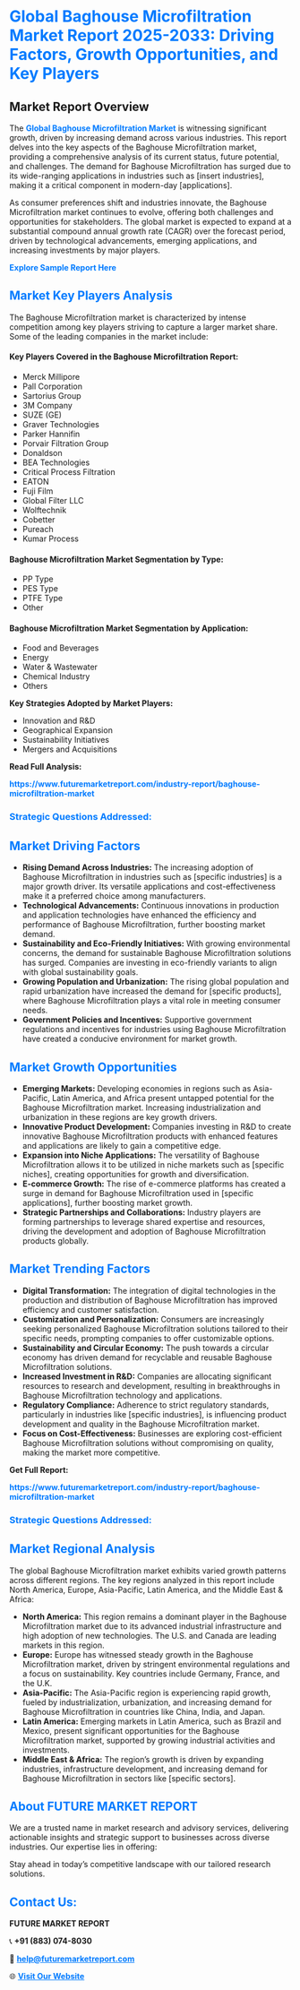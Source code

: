 <h1 style="color: #007BFF;">Global Baghouse Microfiltration Market Report 2025-2033: Driving Factors, Growth Opportunities, and Key Players</h1>

<section id="overview">
<h2>Market Report Overview</h2>
<p>The <a href="https://www.futuremarketreport.com/industry-report/baghouse-microfiltration-market" style="color: #007BFF; text-decoration: none;"><strong>Global Baghouse Microfiltration Market</strong></a> is witnessing significant growth, driven by increasing demand across various industries. This report delves into the key aspects of the Baghouse Microfiltration market, providing a comprehensive analysis of its current status, future potential, and challenges. The demand for Baghouse Microfiltration has surged due to its wide-ranging applications in industries such as [insert industries], making it a critical component in modern-day [applications].</p>
<p>As consumer preferences shift and industries innovate, the Baghouse Microfiltration market continues to evolve, offering both challenges and opportunities for stakeholders. The global market is expected to expand at a substantial compound annual growth rate (CAGR) over the forecast period, driven by technological advancements, emerging applications, and increasing investments by major players.</p>
</section>

<section id="overview">
<p><a href="https://www.futuremarketreport.com/request-sample/reportId=40756" style="color: #007BFF; text-decoration: none;"><strong>Explore Sample Report Here</strong></a></p>
</section>

<section id="key-players">
<h2 style="color: #007BFF;">Market Key Players Analysis</h2>
<p>The Baghouse Microfiltration market is characterized by intense competition among key players striving to capture a larger market share. Some of the leading companies in the market include:</p>
<h4>Key Players Covered in the Baghouse Microfiltration Report:</h4>
<ul><li>Merck Millipore</li><li>Pall Corporation</li><li>Sartorius Group</li><li>3M Company</li><li>SUZE (GE)</li><li>Graver Technologies</li><li>Parker Hannifin</li><li>Porvair Filtration Group</li><li>Donaldson</li><li>BEA Technologies</li><li>Critical Process Filtration</li><li>EATON</li><li>Fuji Film</li><li>Global Filter LLC</li><li>Wolftechnik</li><li>Cobetter</li><li>Pureach</li><li>Kumar Process</li></ul>
<h4>Baghouse Microfiltration Market Segmentation by Type:</h4>
<ul><li>PP Type</li><li>PES Type</li><li>PTFE Type</li><li>Other</li></ul>

<h4>Baghouse Microfiltration Market Segmentation by Application:</h4>
<ul><li>Food and Beverages</li><li>Energy</li><li>Water &amp; Wastewater</li><li>Chemical Industry</li><li>Others</li></ul>
<p><strong>Key Strategies Adopted by Market Players:</strong></p>
<ul>
<li>Innovation and R&D</li>
<li>Geographical Expansion</li>
<li>Sustainability Initiatives</li>
<li>Mergers and Acquisitions</li>
</ul>
</section>

<section>
<p><strong>Read Full Analysis: </strong></p><a href="https://www.futuremarketreport.com/industry-report/baghouse-microfiltration-market" style="color: #007BFF; text-decoration: none;"><strong>https://www.futuremarketreport.com/industry-report/baghouse-microfiltration-market</strong></a>
<h3 style="color: #007BFF;">Strategic Questions Addressed:</h3>
</section>

<section id="driving-factors">
<h2 style="color: #007BFF;">Market Driving Factors</h2>
<ul>
<li><strong>Rising Demand Across Industries:</strong> The increasing adoption of Baghouse Microfiltration in industries such as [specific industries] is a major growth driver. Its versatile applications and cost-effectiveness make it a preferred choice among manufacturers.</li>
<li><strong>Technological Advancements:</strong> Continuous innovations in production and application technologies have enhanced the efficiency and performance of Baghouse Microfiltration, further boosting market demand.</li>
<li><strong>Sustainability and Eco-Friendly Initiatives:</strong> With growing environmental concerns, the demand for sustainable Baghouse Microfiltration solutions has surged. Companies are investing in eco-friendly variants to align with global sustainability goals.</li>
<li><strong>Growing Population and Urbanization:</strong> The rising global population and rapid urbanization have increased the demand for [specific products], where Baghouse Microfiltration plays a vital role in meeting consumer needs.</li>
<li><strong>Government Policies and Incentives:</strong> Supportive government regulations and incentives for industries using Baghouse Microfiltration have created a conducive environment for market growth.</li>
</ul>
</section>

<section id="growth-opportunities">
<h2 style="color: #007BFF;">Market Growth Opportunities</h2>
<ul>
<li><strong>Emerging Markets:</strong> Developing economies in regions such as Asia-Pacific, Latin America, and Africa present untapped potential for the Baghouse Microfiltration market. Increasing industrialization and urbanization in these regions are key growth drivers.</li>
<li><strong>Innovative Product Development:</strong> Companies investing in R&D to create innovative Baghouse Microfiltration products with enhanced features and applications are likely to gain a competitive edge.</li>
<li><strong>Expansion into Niche Applications:</strong> The versatility of Baghouse Microfiltration allows it to be utilized in niche markets such as [specific niches], creating opportunities for growth and diversification.</li>
<li><strong>E-commerce Growth:</strong> The rise of e-commerce platforms has created a surge in demand for Baghouse Microfiltration used in [specific applications], further boosting market growth.</li>
<li><strong>Strategic Partnerships and Collaborations:</strong> Industry players are forming partnerships to leverage shared expertise and resources, driving the development and adoption of Baghouse Microfiltration products globally.</li>
</ul>
</section>

<section id="trending-factors">
<h2 style="color: #007BFF;">Market Trending Factors</h2>
<ul>
<li><strong>Digital Transformation:</strong> The integration of digital technologies in the production and distribution of Baghouse Microfiltration has improved efficiency and customer satisfaction.</li>
<li><strong>Customization and Personalization:</strong> Consumers are increasingly seeking personalized Baghouse Microfiltration solutions tailored to their specific needs, prompting companies to offer customizable options.</li>
<li><strong>Sustainability and Circular Economy:</strong> The push towards a circular economy has driven demand for recyclable and reusable Baghouse Microfiltration solutions.</li>
<li><strong>Increased Investment in R&D:</strong> Companies are allocating significant resources to research and development, resulting in breakthroughs in Baghouse Microfiltration technology and applications.</li>
<li><strong>Regulatory Compliance:</strong> Adherence to strict regulatory standards, particularly in industries like [specific industries], is influencing product development and quality in the Baghouse Microfiltration market.</li>
<li><strong>Focus on Cost-Effectiveness:</strong> Businesses are exploring cost-efficient Baghouse Microfiltration solutions without compromising on quality, making the market more competitive.</li>
</ul>
</section>

<section>
<p><strong>Get Full Report: </strong></p><a href="https://www.futuremarketreport.com/industry-report/baghouse-microfiltration-market" style="color: #007BFF; text-decoration: none;"><strong>https://www.futuremarketreport.com/industry-report/baghouse-microfiltration-market</strong></a>
<h3 style="color: #007BFF;">Strategic Questions Addressed:</h3>
</section>


<section id="regional-analysis">
<h2 style="color: #007BFF;">Market Regional Analysis</h2>
<p>The global Baghouse Microfiltration market exhibits varied growth patterns across different regions. The key regions analyzed in this report include North America, Europe, Asia-Pacific, Latin America, and the Middle East & Africa:</p>
<ul>
<li><strong>North America:</strong> This region remains a dominant player in the Baghouse Microfiltration market due to its advanced industrial infrastructure and high adoption of new technologies. The U.S. and Canada are leading markets in this region.</li>
<li><strong>Europe:</strong> Europe has witnessed steady growth in the Baghouse Microfiltration market, driven by stringent environmental regulations and a focus on sustainability. Key countries include Germany, France, and the U.K.</li>
<li><strong>Asia-Pacific:</strong> The Asia-Pacific region is experiencing rapid growth, fueled by industrialization, urbanization, and increasing demand for Baghouse Microfiltration in countries like China, India, and Japan.</li>
<li><strong>Latin America:</strong> Emerging markets in Latin America, such as Brazil and Mexico, present significant opportunities for the Baghouse Microfiltration market, supported by growing industrial activities and investments.</li>
<li><strong>Middle East & Africa:</strong> The region’s growth is driven by expanding industries, infrastructure development, and increasing demand for Baghouse Microfiltration in sectors like [specific sectors].</li>
</ul>
</section>

<footer>
<h2 style="color: #007BFF;">About FUTURE MARKET REPORT</h2>
<p>We are a trusted name in market research and advisory services, delivering actionable insights and strategic support to businesses across diverse industries. Our expertise lies in offering:</p>

<p>Stay ahead in today’s competitive landscape with our tailored research solutions.</p>

<h2 style="color: #007BFF;">Contact Us:</h2>
<p><strong>FUTURE MARKET REPORT</strong></p>
<p>📞 <strong>+91 (883) 074-8030</strong></p>
<p>📧 <strong><a href="mailto:help@futuremarketreport.com" style="color: #007BFF;">help@futuremarketreport.com</a></strong></p>
<p>🌐 <strong><a href="https://www.futuremarketreport.com/" style="color: #007BFF;">Visit Our Website</a></strong></p>
</footer>